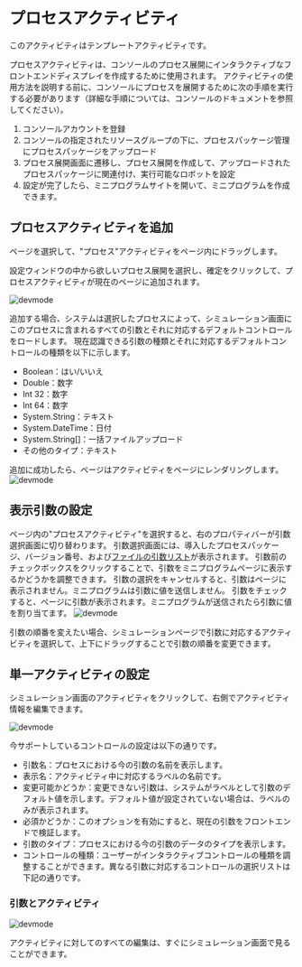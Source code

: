 # プロセスアクティビティ
このアクティビティはテンプレートアクティビティです。

プロセスアクティビティは、コンソールのプロセス展開にインタラクティブなフロントエンドディスプレイを作成するために使用されます。
アクティビティの使用方法を説明する前に、コンソールにプロセスを展開するために次の手順を実行する必要があります（詳細な手順については、コンソールのドキュメントを参照してください）。
1. コンソールアカウントを登録
2. コンソールの指定されたリソースグループの下に、プロセスパッケージ管理にプロセスパッケージをアップロード
3. プロセス展開画面に遷移し、プロセス展開を作成して、アップロードされたプロセスパッケージに関連付け、実行可能なロボットを設定
4. 設定が完了したら、ミニプログラムサイトを開いて、ミニプログラムを作成できます。

## プロセスアクティビティを追加
ページを選択して、"プロセス"アクティビティをページ内にドラッグします。

設定ウィンドウの中から欲しいプロセス展開を選択し、確定をクリックして、プロセスアクティビティが現在のページに追加されます。

![devmode](https://docimages.blob.core.chinacloudapi.cn/images/Kris/AppsV2/workflow1.png)

追加する場合、システムは選択したプロセスによって、シミュレーション画面にこのプロセスに含まれるすべての引数とそれに対応するデフォルトコントロールをロードします。
現在認識できる引数の種類とそれに対応するデフォルトコントロールの種類を以下に示します。
- Boolean：はい/いいえ
- Double：数字
- Int 32：数字
- Int 64：数字
- System.String：テキスト
- System.DateTime：日付
- System.String[]：一括ファイルアップロード
- その他のタイプ：テキスト

追加に成功したら、ページはアクティビティをページにレンダリングします。
![devmode](https://docimages.blob.core.chinacloudapi.cn/images/Kris/AppsV2/workflow2.png)

## 表示引数の設定

ページ内の"プロセスアクティビティ"を選択すると、右のプロパティバーが引数選択画面に切り替わります。
引数選択画面には、導入したプロセスパッケージ、バージョン番号、および[ファイルの引数リスト](../../../../../Studio/process/developProject/Arguments/Arguments.md)が表示されます。
引数前のチェックボックスをクリックすることで、引数をミニプログラムページに表示するかどうかを調整できます。
引数の選択をキャンセルすると、引数はページに表示されません。ミニプログラムは引数に値を送信しません。
引数をチェックすると、ページに引数が表示されます。ミニプログラムが送信されたら引数に値を割り当てます。
![devmode](https://docimages.blob.core.chinacloudapi.cn/images/Kris/AppsV2/workflow3.png)

引数の順番を変えたい場合、シミュレーションページで引数に対応するアクティビティを選択して、上下にドラッグすることで引数の順番を変更できます。

## 単一アクティビティの設定

シミュレーション画面のアクティビティをクリックして、右側でアクティビティ情報を編集できます。

![devmode](https://docimages.blob.core.chinacloudapi.cn/images/Kris/AppsV2/workflow4.png)

今サポートしているコントロールの設定は以下の通りです。
- 引数名：プロセスにおける今の引数の名前を表示します。
- 表示名：アクティビティ中に対応するラベルの名前です。
- 変更可能かどうか：変更できない引数は、システムがラベルとして引数のデフォルト値を示します。デフォルト値が設定されていない場合は、ラベルのみが表示されます。
- 必須かどうか：このオプションを有効にすると、現在の引数をフロントエンドで検証します。
- 引数のタイプ：プロセスにおける今の引数のデータのタイプを表示します。
- コントロールの種類：ユーザーがインタラクティブコントロールの種類を調整することができます。異なる引数に対応するコントロールの選択リストは下記の通りです。

### 引数とアクティビティ

![devmode](https://docimages.blob.core.chinacloudapi.cn/images/Kris/Apps/setcomponent1.png)


アクティビティに対してのすべての編集は、すぐにシミュレーション画面で見ることができます。

